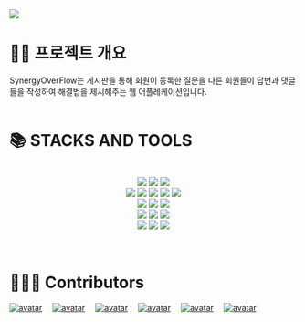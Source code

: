
<img src="https://capsule-render.vercel.app/api?type=waving&color=auto&height=200&section=header&text=SynergeOverFlow&fontSize=90" />


# 👨‍💻 프로젝트 개요

SynergyOverFlow는 게시판을 통해 회원이 등록한 질문을 다른 회원들이 
답변과 댓글들을 작성하여 해결법을 제시해주는 웹 어플레케이션입니다. 
<br>
<br>

[//]: # (<div align=center><h1>📚 STACKS AND TOOLS</h1></div>)
# 📚 STACKS AND TOOLS
<br>
<div align=center> 
  
<img src="https://img.shields.io/badge/spring-6DB33F?style=for-the-badge&logo=spring&logoColor=white">
<img src="https://img.shields.io/badge/spring boot-6DB33F?style=for-the-badge&logo=spring-boot&logoColor=white">
<img src="https://img.shields.io/badge/spring security-6DB33F?style=for-the-badge&logo=spring-security&logoColor=white">
<br>

  <img src="https://img.shields.io/badge/html5-E34F26?style=for-the-badge&logo=html5&logoColor=white"> 
  <img src="https://img.shields.io/badge/css-1572B6?style=for-the-badge&logo=css3&logoColor=white"> 
  <img src="https://img.shields.io/badge/javascript-F7DF1E?style=for-the-badge&logo=javascript&logoColor=black">
  <img src="https://img.shields.io/badge/react-61DAFB?style=for-the-badge&logo=react&logoColor=black">
      <img src="https://img.shields.io/badge/styledComponent-DB7093?style=for-the-badge&logo=styled-components&logoColor=black">
<br>
   
  <img src="https://img.shields.io/badge/amazonaws-232F3E?style=for-the-badge&logo=amazonaws&logoColor=white"> 
<img src="https://img.shields.io/badge/aws s3-569A31?style=for-the-badge&logo=amazons3&logoColor=white">
<img src="https://img.shields.io/badge/aws ec2-FF9900?style=for-the-badge&logo=amazonec2&logoColor=white">
  


<br>
<img src="https://img.shields.io/badge/github-181717?style=for-the-badge&logo=github&logoColor=white">
  <img src="https://img.shields.io/badge/git-F05032?style=for-the-badge&logo=git&logoColor=white">
<img src="https://img.shields.io/badge/ubuntu-E95420?style=for-the-badge&logo=ubuntu&logoColor=white">
  <br>
<img src="https://img.shields.io/badge/notion-000000?style=for-the-badge&logo=notion&logoColor=white">
<img src="https://img.shields.io/badge/discord-5865F2?style=for-the-badge&logo=discord&logoColor=white">
<img src="https://img.shields.io/badge/zoom-2D8CFF?style=for-the-badge&logo=zoom&logoColor=white">
</div>
<br>
<br>

# 🧑‍🤝‍🧑 Contributors

[![avatar](https://images.weserv.nl/?url=avatars.githubusercontent.com/u/124649157?v=4&h=50&w=50&mask=circle&fit=cover)](https://github.com/DongwooJoo) 
[![avatar](https://images.weserv.nl/?url=avatars.githubusercontent.com/u/116641223?v=4&h=50&w=50&mask=circle&fit=cover)](https://github.com/YeaHkode) 
[![avatar](https://images.weserv.nl/?url=avatars.githubusercontent.com/u/124775828?v=4&h=50&w=50&mask=circle&fit=cover)](https://github.com/hjthebunny) 
[![avatar](https://images.weserv.nl/?url=avatars.githubusercontent.com/u/99240630?v=4&h=50&w=50&mask=circle&fit=cover)](https://github.com/hwanghojun) 
[![avatar](https://images.weserv.nl/?url=avatars.githubusercontent.com/u/111070569?v=4&h=50&w=50&mask=circle&fit=cover)](https://github.com/isu-nice) 
[![avatar](https://images.weserv.nl/?url=avatars.githubusercontent.com/u/59563548?v=4&h=50&w=50&mask=circle&fit=cover)](https://github.com/Mason3144) 
<br>
<br>

